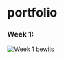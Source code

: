 # portfolio


### Week 1:


![Week 1 bewijs](⁨iCloud Drive⁩/⁨Desktop/BewijsWeek1.png⁩?raw=true "Week1")
